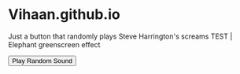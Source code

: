# Vihaan.github.io
<html lang="en">
<head>
    <meta charset="UTF-8">
    <meta name="viewport" content="width=device-width, initial-scale=1.0">
    <title>Steve Harrington Button</title>
    <script src="ah.js"></script>
</head>
<body>
<p>Just a button that randomly plays Steve Harrington's screams TEST | Elephant greenscreen effect</p>
<button id="playRandomSound">Play Random Sound</button>
<script>
document.getElementById('playRandomSound').addEventListener('click', function() {
    const sounds = Array;
    const randomSound = sounds[Math.floor(Math.random() * sounds.length)];
    const audio = new Audio(randomSound);
    audio.play();
});
</script>
</body>